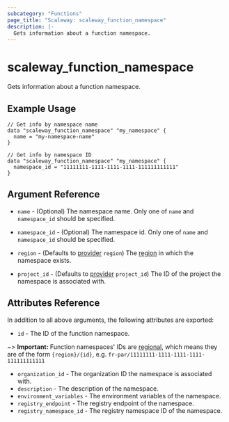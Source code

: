 ```yaml
---
subcategory: "Functions"
page_title: "Scaleway: scaleway_function_namespace"
description: |-
  Gets information about a function namespace.
---
```


# scaleway_function_namespace

Gets information about a function namespace.

## Example Usage

```hcl
// Get info by namespace name
data "scaleway_function_namespace" "my_namespace" {
  name = "my-namespace-name"
}

// Get info by namespace ID
data "scaleway_function_namespace" "my_namespace" {
  namespace_id = "11111111-1111-1111-1111-111111111111"
}
```

## Argument Reference

- `name` - (Optional) The namespace name.
  Only one of `name` and `namespace_id` should be specified.

- `namespace_id` - (Optional) The namespace id.
  Only one of `name` and `namespace_id` should be specified.
- `region` - (Defaults to [provider](../index.md#region) `region`) The [region](../guides/regions_and_zones.md#regions) in which the namespace exists.
- `project_id` - (Defaults to [provider](../index.md#project_id) `project_id`) The ID of the project the namespace is associated with.

## Attributes Reference

In addition to all above arguments, the following attributes are exported:

- `id` - The ID of the function namespace.

~> **Important:** Function namespaces' IDs are [regional](../guides/regions_and_zones.md#resource-ids), which means they are of the form `{region}/{id}`, e.g. `fr-par/11111111-1111-1111-1111-111111111111`

- `organization_id` - The organization ID the namespace is associated with.
- `description` - The description of the namespace.
- `environment_variables` - The environment variables of the namespace.
- `registry_endpoint` - The registry endpoint of the namespace.
- `registry_namespace_id` - The registry namespace ID of the namespace.
